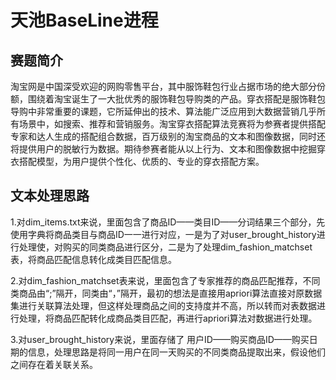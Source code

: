 # 天池BaseLine进程  
## 赛题简介
淘宝网是中国深受欢迎的网购零售平台，其中服饰鞋包行业占据市场的绝大部分份额，围绕着淘宝诞生了一大批优秀的服饰鞋包导购类的产品。穿衣搭配是服饰鞋包导购中非常重要的课题，它所延伸出的技术、算法能广泛应用到大数据营销几乎所有场景中，如搜索、推荐和营销服务。淘宝穿衣搭配算法竞赛将为参赛者提供搭配专家和达人生成的搭配组合数据，百万级别的淘宝商品的文本和图像数据，同时还将提供用户的脱敏行为数据。期待参赛者能从以上行为、文本和图像数据中挖掘穿衣搭配模型，为用户提供个性化、优质的、专业的穿衣搭配方案。

## 文本处理思路
1.对dim_items.txt来说，里面包含了商品ID——类目ID——分词结果三个部分，先使用字典将商品类目与商品ID一一进行对应，一是为了对user_brought_history进行处理使，对购买的同类商品进行区分，二是为了处理dim_fashion_matchset表，将商品匹配信息转化成类目匹配信息。  

2.对dim_fashion_matchset表来说，里面包含了专家推荐的商品匹配推荐，不同类商品由“;”隔开，同类由“，”隔开，最初的想法是直接用apriori算法直接对原数据集进行关联算法处理，但这样处理商品之间的支持度并不高，所以转而对表数据进行处理，将商品匹配转化成商品类目匹配，再进行apriori算法对数据进行处理。    

3.对user_brought_history来说，里面存储了 用户ID——购买商品ID——购买日期的信息，处理思路是将同一用户在同一天购买的不同类商品提取出来，假设他们之间存在着关联关系。  
